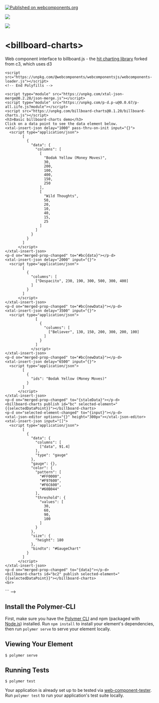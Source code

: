 [![Published on webcomponents.org](https://img.shields.io/badge/webcomponents.org-published-blue.svg)](https://www.webcomponents.org/element/bahrus/billboard-charts)

<a href="https://nodei.co/npm/billboard-charts/"><img src="https://nodei.co/npm/billboard-charts.png"></a>

<img src="http://img.badgesize.io/https://unpkg.com/billboard-charts@0.1.21/build/ES6/billboard-charts.js?compression=gzip">

# \<billboard-charts\>

Web component interface to billboard.js - the [hit charting library](https://naver.github.io/billboard.js/) forked from c3, which uses d3

<!--
```
<custom-element-demo>
  <template>
  <div>
    <!-- For Retro Browsers -->
    <script src="https://unpkg.com/@webcomponents/webcomponentsjs/webcomponents-loader.js"></script>
    <!-- End Polyfills -->
   <script type="module" src="https://unpkg.com/xtal-json-editor@0.0.29/xtal-json-editor.js"></script>
    <script type="module" src="https://unpkg.com/xtal-json-merge@0.2.28/json-merge.js"></script>
    <script type="module" src="https://unpkg.com/p-d.p-u@0.0.67/p-all.iife.js?module"></script>
    <script src="https://unpkg.com/billboard-charts@0.1.20/billboard-charts.js"></script>
    <h3>Basic billboard-charts demo</h3>
    Click on a data point to see the data element below.
    <xtal-insert-json delay="1000" pass-thru-on-init input="{}">
      <script type="application/json">
            [
              {
                "data": {
                  "columns": [
                    [
                      "Bodak Yellow (Money Moves)",
                      30,
                      200,
                      100,
                      400,
                      150,
                      250
                    ],
                    [
                      "Wild Thoughts",
                      50,
                      20,
                      10,
                      40,
                      15,
                      25
                    ]
                  ]
                }
              }
            ]
          </script>
    </xtal-insert-json>
    <p-d on="merged-prop-changed" to="#bc{data}"></p-d>
    <xtal-insert-json delay="2000" input="{}">
      <script type="application/json">
            [
              {
                "columns": [
                  ["Despacito", 230, 190, 300, 500, 300, 400]
                ]
              }
            ]
          </script>
    </xtal-insert-json>
    <p-d on="merged-prop-changed" to="#bc{newData}"></p-d>
    <xtal-insert-json delay="3500" input="{}">
      <script type="application/json">
                  [
                    {
                      "columns": [
                        ["Believer", 130, 150, 200, 300, 200, 100]
                      ]
                    }
                  ]
                </script>
    </xtal-insert-json>
    <p-d on="merged-prop-changed" to="#bc{newData}"></p-d>
    <xtal-insert-json delay="6500" input="{}">
      <script type="application/json">
            [
              {
                "ids": "Bodak Yellow (Money Moves)"
              }
            ]
          </script>
    </xtal-insert-json>
    <p-d on="merged-prop-changed" to="{staleData}"></p-d>
    <billboard-charts publish id="bc" selected-element="{{selectedDataPoint}}"></billboard-charts>
    <p-d on="selected-element-changed" to="{input}"></p-d>
    <xtal-json-editor options="{}" height="300px"></xtal-json-editor>
    <xtal-insert-json input="[]">
      <script type="application/json">
            [
              {
                "data": {
                  "columns": [
                    ["data", 91.4]
                  ],
                  "type": "gauge"
                },
                "gauge": {},
                "color": {
                  "pattern": [
                    "#FF0000",
                    "#F97600",
                    "#F6C600",
                    "#60B044"
                  ],
                  "threshold": {
                    "values": [
                      30,
                      60,
                      90,
                      100
                    ]
                  }
                },
                "size": {
                  "height": 180
                },
                "bindto": "#GaugeChart"
              }
            ]
          </script>
    </xtal-insert-json>
    <p-d on="merged-prop-changed" to="{data}"></p-d>
    <billboard-charts id="bc2" publish selected-element="{{selectedDataPoint}}"></billboard-charts>
    <br>


  </div>
  </template>
</custom-element-demo>
```
-->

## Install the Polymer-CLI

First, make sure you have the [Polymer CLI](https://www.npmjs.com/package/polymer-cli) and npm (packaged with [Node.js](https://nodejs.org)) installed. Run `npm install` to install your element's dependencies, then run `polymer serve` to serve your element locally.

## Viewing Your Element

```
$ polymer serve
```

## Running Tests

```
$ polymer test
```

Your application is already set up to be tested via [web-component-tester](https://github.com/Polymer/web-component-tester). Run `polymer test` to run your application's test suite locally.

